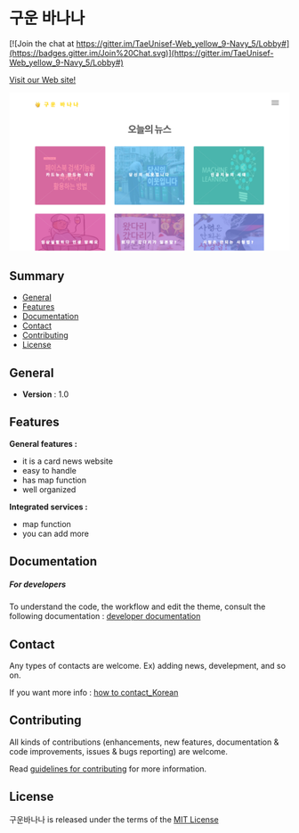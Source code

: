 # 구운 바나나


[![Join the chat at https://gitter.im/TaeUnisef-Web_yellow_9-Navy_5/Lobby#](https://badges.gitter.im/Join%20Chat.svg)](https://gitter.im/TaeUnisef-Web_yellow_9-Navy_5/Lobby#)


[Visit our Web site!](https://TaeUnisef.github.io/Web_yellow_9/html/main.html)


[![구운바나나](images/firstPage.jpg)](https://taeunisef.github.io/Web_yellow_9/html/main.html)

## Summary ##

- [General](#general)
- [Features](#features)
- [Documentation](#documentation)
- [Contact](#contact)
- [Contributing](#contributing)
- [License](#license)


## General ##

- **Version** : 1.0

## Features ##

**General features :**  

- it is a card news website
- easy to handle
- has map function
- well organized

**Integrated services :**  

- map function
- you can add more


## Documentation ##


##### For developers


To understand the code, the workflow and edit the theme, consult the following documentation : [developer documentation](https://github.com/TaeUnisef/Web_yellow_9/blob/master/developer_document.md)

## Contact ##

Any types of contacts are welcome.
Ex) adding news, develepment, and so on.

If you want more info : [how to contact_Korean](https://github.com/TaeUnisef/Web_yellow_9/blob/master/communication.pdf)


## Contributing ##

All kinds of contributions (enhancements, new features, documentation & code improvements, issues & bugs reporting) are welcome.

Read [guidelines for contributing](https://github.com/TaeUnisef/Web_yellow_9/blob/master/contributing.md) for more information.

## License ##

구운바나나 is released under the terms of the [MIT License](https://github.com/TaeUnisef/Web_yellow_9/blob/master/LICENSE)
